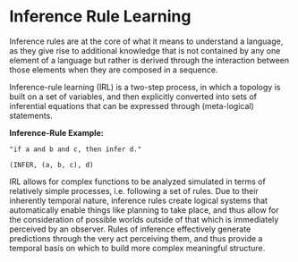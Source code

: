 # Inference Rule Learning

Inference rules are at the core of what it means to understand a language, as they give rise to additional knowledge that is not contained by any one element of a language but rather is derived through the interaction between those elements when they are composed in a sequence.

Inference-rule learning (IRL) is a two-step process, in which a topology is built on a set of variables, and then explicitly converted into sets of inferential equations that can be expressed through (meta-logical) statements.

__Inference-Rule Example:__

    "if a and b and c, then infer d."
    
    (INFER, (a, b, c), d)
    
IRL allows for complex functions to be analyzed simulated in terms of relatively simple processes, i.e. following a set of rules. Due to their inherently temporal nature, inference rules create logical systems that automatically enable things like planning to take place, and thus allow for the consideration of possible worlds outside of that which is immediately perceived by an observer. Rules of inference effectively generate predictions through the very act perceiving them, and thus provide a temporal basis on which to build more complex meaningful structure.
